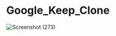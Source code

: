# Google_Keep_Clone
![Screenshot (273)](https://github.com/tejaswijadhav2003/Google_Keep_Clone/assets/94731975/68773a3e-b5da-4b19-8a1c-00594de7487e)
